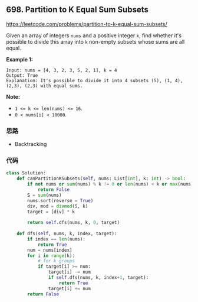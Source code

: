 ## 698. Partition to K Equal Sum Subsets

https://leetcode.com/problems/partition-to-k-equal-sum-subsets/

Given an array of integers `nums` and a positive integer `k`, find whether it's possible to divide this array into `k` non-empty subsets whose sums are all equal.

 

**Example 1:**

```
Input: nums = [4, 3, 2, 3, 5, 2, 1], k = 4
Output: True
Explanation: It's possible to divide it into 4 subsets (5), (1, 4), (2,3), (2,3) with equal sums.
```

 

**Note:**

- `1 <= k <= len(nums) <= 16`.
- `0 < nums[i] < 10000`.



### 思路

- Backtracking

### 代码

```python
class Solution:
    def canPartitionKSubsets(self, nums: List[int], k: int) -> bool:
        if not nums or sum(nums) % k != 0 or len(nums) < k or max(nums) > sum(nums) / k:
            return False
        S = sum(nums)
        nums.sort(reverse = True)
        div, mod = divmod(S, k)
        target = [div] * k
        
        return self.dfs(nums, k, 0, target)
    
    def dfs(self, nums, k, index, target):
        if index == len(nums):
            return True
        num = nums[index]
        for i in range(k):
            # for k groups
            if target[i] >= num:
                target[i] -= num
                if self.dfs(nums, k, index+1, target):
                    return True
                target[i] += num
        return False
```

